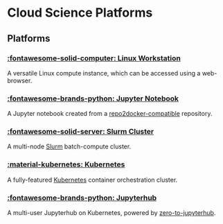 # Cloud Science Platforms



## Platforms

### [:fontawesome-solid-computer: Linux Workstation](platforms/linux-workstation.md)
A versatile Linux compute instance, which can be accessed using a web-browser.

### [:fontawesome-brands-python: Jupyter Notebook](platforms/linux-workstation.md)
A Jupyter notebook created from a [repo2docker-compatible](https://repo2docker.readthedocs.io/en/latest/) repository.

### [:fontawesome-solid-server: Slurm Cluster](platforms/linux-workstation.md)
A multi-node [Slurm](https://slurm.schedmd.com/) batch-compute cluster.

### [:material-kubernetes: Kubernetes](platforms/kubernetes.md)
A fully-featured [Kubernetes](https://kubernetes.io/) container orchestration cluster.

### [:fontawesome-brands-python: Jupyterhub](platforms/jupyterhub.md)
A multi-user Jupyterhub on Kubernetes, powered by [zero-to-jupyterhub](https://zero-to-jupyterhub.readthedocs.io/en/latest/).